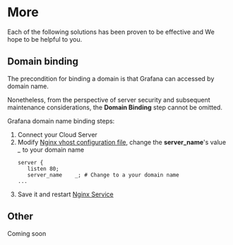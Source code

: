 # More

Each of the following solutions has been proven to be effective and We hope to be helpful to you.

## Domain binding

The precondition for binding a domain is that Grafana can accessed by domain name.

Nonetheless, from the perspective of server security and subsequent maintenance considerations, the **Domain Binding** step cannot be omitted.

Grafana domain name binding steps:

1. Connect your Cloud Server
2. Modify [Nginx vhost configuration file](/stack-components.md#nginx), change the **server_name**'s value *_* to your domain name
   ```text
   server {
      listen 80;
      server_name    _; # Change to a your domain name
   ...
   ```
3. Save it and restart [Nginx Service](/admin-services.md#nginx)


## Other

Coming soon
